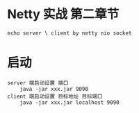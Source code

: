 # Netty 实战 第二章节
```
echo server \ client by netty nio socket
```

# 启动
```
server 端启动设置 端口
    java -jar xxx.jar 9090
client 端启动设置 目标地址 目标端口
    java -jar xxx.jar localhost 9090
```